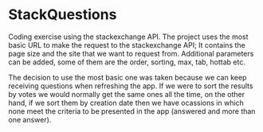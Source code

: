 # StackQuestions
Coding exercise using the stackexchange API.
The project uses the most basic URL to make the request to the stackexchange API; It contains the page size and the site that we want to request from. Additional parameters can be added, some of them are the order, sorting, max, tab, hottab etc.

The decision to use the most basic one was taken  because we can keep receiving questions when refreshing the app. If we were to sort the results by votes we would normally get the same ones all the time, on the other hand, if we sort them by creation date then we have ocassions in which none meet the criteria to be presented in the app (answered and more than one answer).
